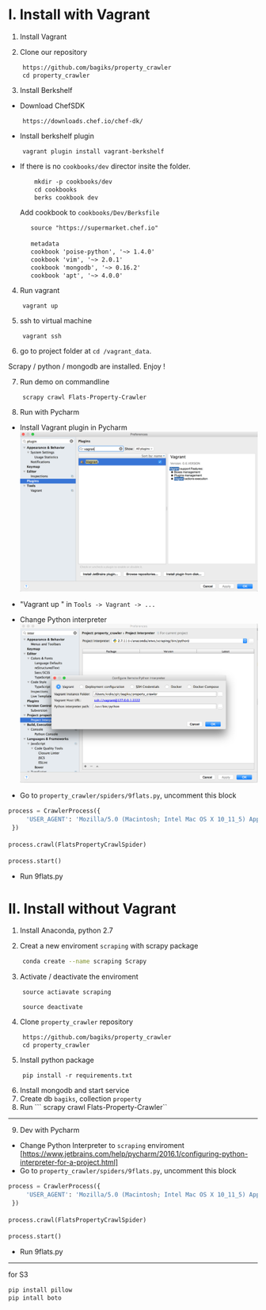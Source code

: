 I. Install with Vagrant
===========

1. Install Vagrant

2. Clone our repository

```
	https://github.com/bagiks/property_crawler
	cd property_crawler
```

3. Install Berkshelf

- Download ChefSDK
```
    https://downloads.chef.io/chef-dk/
```

- Install berkshelf plugin

```
    vagrant plugin install vagrant-berkshelf
```

- If there is no `cookbooks/dev` director insite the folder.
    ```
        mkdir -p cookbooks/dev
        cd cookbooks
        berks cookbook dev
     ```
     
    Add cookbook to `cookbooks/Dev/Berksfile`
     ```
        source "https://supermarket.chef.io"

        metadata
        cookbook 'poise-python', '~> 1.4.0'
        cookbook 'vim', '~> 2.0.1'
        cookbook 'mongodb', '~> 0.16.2'
        cookbook 'apt', '~> 4.0.0'

     ```

4. Run vagrant

```
    vagrant up
```

5. ssh to virtual machine

```
    vagrant ssh
```

6. go to project folder at `cd /vagrant_data`.

Scrapy / python / mongodb are installed. Enjoy !

7. Run demo on commandline

```
    scrapy crawl Flats-Property-Crawler
```

8. Run with Pycharm

- Install Vagrant plugin in Pycharm
![](./vagrant_plugin.png)
- "Vagrant up " in `Tools -> Vagrant -> ...`

- Change Python interpreter
![](./py_interpreter.png)


- Go to `property_crawler/spiders/9flats.py`, uncomment this block
```python
process = CrawlerProcess({
     'USER_AGENT': 'Mozilla/5.0 (Macintosh; Intel Mac OS X 10_11_5) AppleWebKit/537.36 (KHTML, like Gecko) Chrome/50.0.2661.102 Safari/537.36'
 })

process.crawl(FlatsPropertyCrawlSpider)

process.start()
```
- Run 9flats.py 


II. Install without Vagrant
===========
1. Install Anaconda, python 2.7

2. Creat a new enviroment `scraping` with scrapy package

```bash
	conda create --name scraping Scrapy
```
3. Activate / deactivate the enviroment
``` 
	source actiavate scraping
```
```
	source deactivate
```
4. Clone `property_crawler` repository
```
	https://github.com/bagiks/property_crawler
	cd property_crawler
```
5. Install python package
```
	pip install -r requirements.txt
```
6. Install mongodb and start service
7. Create db `bagiks`, collection `property`
8. Run 
	``` scrapy crawl Flats-Property-Crawler``

---
9. Dev with Pycharm
- Change Python Interpreter to `scraping` enviroment
[https://www.jetbrains.com/help/pycharm/2016.1/configuring-python-interpreter-for-a-project.html]
- Go to `property_crawler/spiders/9flats.py`, uncomment this block
```python
process = CrawlerProcess({
     'USER_AGENT': 'Mozilla/5.0 (Macintosh; Intel Mac OS X 10_11_5) AppleWebKit/537.36 (KHTML, like Gecko) Chrome/50.0.2661.102 Safari/537.36'
 })

process.crawl(FlatsPropertyCrawlSpider)

process.start()
```
- Run 9flats.py 




---------
for S3
```
pip install pillow
pip intall boto
```